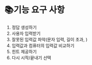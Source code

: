 # 📚기능 요구 사항

1. 정답 생성하기
2. 사용자 입력받기
3. 잘못된 입력값 파악(문자 입력, 길이 초과, )
4. 입력값과 컴퓨터의 입력값 비교하기
5. 힌트 제공하기
6. 다시 시작/끝내기 선택